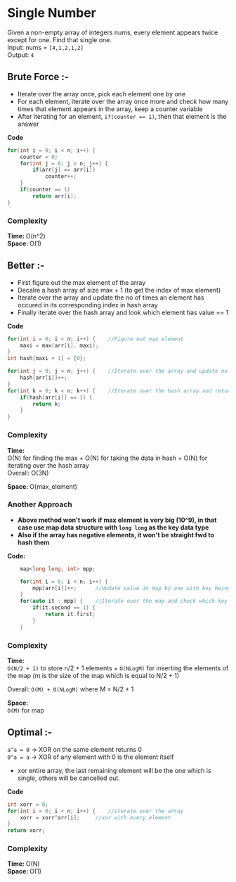 # Single Number

Given a non-empty array of integers nums, every element appears twice except for one. Find that single one.<br>
Input: nums = ```[4,1,2,1,2]``` <br>
Output: ```4```

## Brute Force :-

* Iterate over the array once, pick each element one  by one
* For each element, iterate over the array once more and check how many times that element appears in the array, keep a counter variable
* After iterating for an element, ```if(counter == 1)```, then that element is the answer

<strong>Code</strong>

```cpp
for(int i = 0; i < n; i++) {
    counter = 0;
    for(int j = 0; j < n; j++) {
        if(arr[j] == arr[i])
            counter++;
    }
    if(counter == 1)
        return arr[i];
}
```

### Complexity
<strong>Time: </strong> O(n^2)<br>
<strong>Space: </strong> O(1)

## Better :-

* First figure out the max element of the array
* Decalre a hash array of size max + 1 (to get the index of max element)
* Iterate over the array and update the no of times an element has occured in its corresponding index in hash array
* Finally iterate over the hash array and look which element has value == 1

<strong>Code</strong> <br>

``` cpp
for(int i = 0; i < n; i++) {    //Figure out max element
    maxi = max(arr[i], maxi);
}
int hash[maxi + 1] = {0};

for(int j = 0; j < n; j++) {    //Iterate over the array and update no of times an element is present in its corresponding place in hash table
    hash[arr[i]]++;
}
for(int k = 0; k < n; k++) {    //Iterate over the hash array and return the element which occured once
    if(hash[arr[i]] == 1) {
        return k;
    }
}
```

### Complexity
<strong>Time: </strong> <br>
O(N) for finding the max + O(N) for taking the data in hash + O(N) for iterating over the hash array <br>
Overall: O(3N)

<strong>Space: </strong> O(max_element)

### Another Approach

* <strong>Above method won't work if max element is very big (10^9), in that case use map data structure with ```long long``` as the key data type</strong>
* <strong>Also if the array has negative elements, it won't be straight fwd to hash them </strong>

<b>Code: </b> <br>

```cpp
    map<long long, int> mpp;

    for(int i = 0; i < n; i++) {
        mpp[arr[i]]++;      //Update value in map by one with key being equal to the element of the array
    }
    for(auto it : mpp) {    //Iterate over the map and check which key has value == 1, that key is the answer
        if(it.second == 1) {
            return it.first;
        }
    }
```

### Complexity

<strong>Time: </strong> <br>
```O(N/2 + 1)``` to store n/2 + 1 elements + ```O(NLogM)``` for inserting the elements of the map (m is the size of the map which is equal to N/2 + 1)

Overall: ```O(M) + O(NLogM)``` where M = N/2 + 1

<strong>Space: </strong> <br>
```O(M)``` for map

## Optimal :-

```a^a = 0``` -> XOR on the same element returns 0 <br>
```0^a = a``` -> XOR of any element with 0 is the element itself

* xor entire array, the last remaining element will be the one which is single, others will be cancelled out.

<strong>Code</strong>

```cpp
int xorr = 0;
for(int i = 0; i < n; i++) {    //iterate over the array
    xorr = xorr^arr[i];     //xor with every element
}
return xorr;
```

### Complexity

<strong>Time: </strong> O(N) <br>
<strong>Space: </strong> O(1)